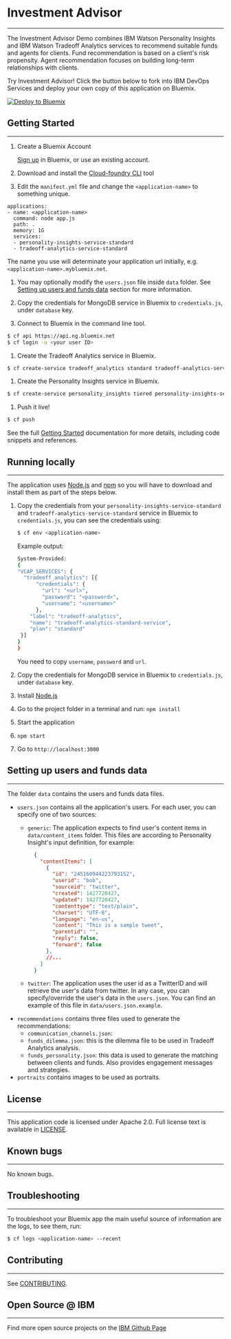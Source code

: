 # Investment Advisor
---
  The Investment Advisor Demo combines IBM Watson Personality Insights and IBM
  Watson Tradeoff Analytics services to recommend suitable funds and agents for
  clients. Fund recommendation is based on a client's risk propensity. Agent
  recommendation focuses on building long-term relationships with clients.

  Try Investment Advisor! Click the button below to fork into IBM DevOps
  Services and deploy your own copy of this application on Bluemix.

[![Deploy to Bluemix](https://bluemix.net/deploy/button.png)][deploy2bluemix]

## Getting Started
---

1. Create a Bluemix Account

    [Sign up][sign_up] in Bluemix, or use an existing account.

1. Download and install the [Cloud-foundry CLI][cloud_foundry] tool

1. Edit the `manifest.yml` file and change the `<application-name>` to something unique.
  ```none
  applications:
  - name: <application-name>
    command: node app.js
    path: .
    memory: 1G
    services:
    - personality-insights-service-standard
    - tradeoff-analytics-service-standard
  ```
  The name you use will determinate your application url initially, e.g. `<application-name>.mybluemix.net`.

1. You may optionally modify the `users.json` file inside `data` folder. See [Setting up users and funds data](#setting-up-users-and-funds-data) section for more information.

1. Copy the credentials for MongoDB service in Bluemix to `credentials.js`, under `database` key.

1. Connect to Bluemix in the command line tool.
  ```sh
  $ cf api https://api.ng.bluemix.net
  $ cf login -u <your user ID>
  ```

1. Create the Tradeoff Analytics service in Bluemix.
  ```sh
  $ cf create-service tradeoff_analytics standard tradeoff-analytics-service-standard
  ```

1. Create the Personality Insights service in Bluemix.
  ```sh
  $ cf create-service personality_insights tiered personality-insights-service-standard
  ```

1. Push it live!
  ```sh
  $ cf push
  ```

See the full [Getting Started][getting_started] documentation for more details, including code snippets and references.

## Running locally
---
  The application uses [Node.js][nodejs] and [npm][npm] so you will have to download and install them as part of the steps below.

1. Copy the credentials from your `personality-insights-service-standard` and `tradeoff-analytics-service-standard` service in Bluemix to `credentials.js`, you can see the credentials using:

    ```sh
    $ cf env <application-name>
    ```
    Example output:
    ```sh
    System-Provided:
    {
    "VCAP_SERVICES": {
      "tradeoff_analytics": [{
          "credentials": {
            "url": "<url>",
            "password": "<password>",
            "username": "<username>"
          },
        "label": "tradeoff-analytics",
        "name": "tradeoff-analytics-standard-service",
        "plan": "standard"
     }]
    }
    }
    ```

    You need to copy `username`, `password` and `url`.

2. Copy the credentials for MongoDB service in Bluemix to `credentials.js`, under `database` key.
3. Install [Node.js][nodejs]
4. Go to the project folder in a terminal and run:
    `npm install`
5. Start the application
6.  `npm start`
7. Go to `http://localhost:3000`

## Setting up users and funds data
---
  The folder `data` contains the users and funds data files.

  - `users.json` contains all the application's users. For each user, you can specify
    one of two sources:
    - `generic`: The application expects to find user's content items in
      `data/content_items` folder. This files are according to Personality Insight's
      input definition, for example:

      ```json
        {
          "contentItems": [
            {
              "id": "245160944223793152",
              "userid": "bob",
              "sourceid": "twitter",
              "created": 1427720427,
              "updated": 1427720427,
              "contenttype": "text/plain",
              "charset": "UTF-8",
              "language": "en-us",
              "content": "This is a sample tweet",
              "parentid": "",
              "reply": false,
              "forward": false
            },
            //...
          ]
        }
      ```
    - `twitter`: The application uses the user id as a TwitterID and will retrieve
      the user's data from twitter.
    In any case, you can specify/override the user's data in the `users.json`.
    You can find an example of this file in `data/users.json.example`.
  - `recommendations` contains three files used to generate the recommendations:
    - `communication_channels.json`:
    - `funds_dilemma.json`: this is the dilemma file to be used in Tradeoff Analytics
      analysis.
    - `funds_personality.json`: this data is used to generate the matching between
      clients and funds. Also provides engagement messages and strategies.
  - `portraits` contains images to be used as portraits.


## License
---
  This application code is licensed under Apache 2.0. Full license text is available in [LICENSE](LICENSE).

## Known bugs
---
  No known bugs.

## Troubleshooting
---
To troubleshoot your Bluemix app the main useful source of information are the logs, to see them, run:

  ```sh
  $ cf logs <application-name> --recent
  ```

## Contributing
---
  See [CONTRIBUTING](CONTRIBUTING.md).

## Open Source @ IBM
---
  Find more open source projects on the [IBM Github Page](http://ibm.github.io/)

[deploy2bluemix]:https://bluemix.net/deploy?repository=https://github.com/watson-developer-cloud/investment-advisor
[npm]:https://www.npmjs.com/
[nodejs]:http://nodejs.org/
[cloud_foundry]: https://github.com/cloudfoundry/cli
[getting_started]: http://www.ibm.com/smarterplanet/us/en/ibmwatson/developercloud/doc/getting_started/
[sign_up]: https://apps.admin.ibmcloud.com/manage/trial/bluemix.html?cm_mmc=WatsonDeveloperCloud-_-LandingSiteGetStarted-_-x-_-CreateAnAccountOnBluemixCLI
